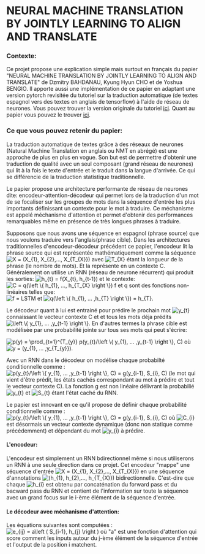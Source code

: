 

<h1> NEURAL MACHINE TRANSLATION BY JOINTLY LEARNING TO ALIGN AND TRANSLATE </h1>

<h3> Contexte: </h3>
Ce projet propose une explication simple mais surtout en français du papier "NEURAL MACHINE TRANSLATION BY JOINTLY LEARNING TO ALIGN AND TRANSLATE" de Dzmitry BAHDANAU, Kyung Hyun CHO et de Yoshua BENGIO. Il apporte aussi une implémentation de ce papier en adaptant une version pytorch revisitée du tutoriel sur la traduction automatique (de textes espagnol vers des textes en anglais de tensorflow) à l'aide de réseau de neurones. Vous pouvez trouver la version originale du tutoriel <a href="https://www.tensorflow.org/tutorials/text/nmt_with_attention">ici</a>. Quant au papier vous pouvez le trouver <a href="https://arxiv.org/abs/1409.0473">ici</a>.

<h3> Ce que vous pouvez retenir du papier: </h3>

La traduction automatique de textes grâce à des réseaux de neurones (Natural Machine Translation en anglais ou NMT en abrégé) est une approche de plus en plus en vogue. Son but est de permettre d'obtenir une traduction de qualité avec un seul composant (grand réseau de neurones) qui lit à la fois le texte d'entrée et le traduit dans la langue d'arrivée. Ce qui se différencie de la traduction statistique traditionnelle. 

Le papier propose une architecture performante de réseau de neurones dite: encodeur-attention-décodeur qui permet lors de la traduction d'un mot de se focaliser sur les groupes de mots dans la séquence d'entrée les plus importants définissant un contexte pour le mot à traduire. Ce méchanisme est appelé méchanisme d'attention et permet d'obtenir des performances remarquables même en présence de très longues phrases à traduire.

Supposons que nous avons une séquence en espagnol (phrase source) que nous voulons traduire vers l'anglais(phrase cible). Dans les architectures traditionnelles d'encodeur-décodeur précédent ce papier, l'encodeur lit la phrase source qui est représentée mathématiquement comme la séquence
<img src="https://latex.codecogs.com/svg.latex?X&space;=&space;(X_{1},&space;X_{2},...,&space;X_{T_{X}})" title="X = (X_{1}, X_{2},..., X_{T_{X}})" />
avec
<img src="https://latex.codecogs.com/svg.latex?T_{X}" title="T_{X}" />
étant la longueur de la phrase (le nombre de mots). Et la représente en un contexte C. Généralement on utilise un RNN (réseau de neurone récurrent) qui produit les sorties:
<img src="https://latex.codecogs.com/svg.latex?h_{t}&space;=&space;f(X_{t},&space;h_{t-1})" title="h_{t} = f(X_{t}, h_{t-1})" /> et le contexte:
<img src="https://latex.codecogs.com/svg.latex?C&space;=&space;q(\left&space;\{&space;h_{1},&space;...,&space;h_{T}&space;\right&space;\})" title="C = q(\left \{ h_{1}, ..., h_{T_{X} \right \})" /> 
f et q sont des fonctions non-linéaires telles que:  
<img src="https://latex.codecogs.com/svg.latex?f&space;=&space;LSTM" title="f = LSTM" /> et <img src="https://latex.codecogs.com/svg.latex?q(\left&space;\{&space;h_{1},&space;...&space;,h_{T}&space;\right&space;\})&space;=&space;h_{T}" title="q(\left \{ h_{1}, ... ,h_{T} \right \}) = h_{T}" />.

Le décodeur quant à lui est entrainé pour prédire le prochain mot <img src="https://latex.codecogs.com/svg.latex?y_{t}" title="y_{t}" /> connaissant le vecteur contexte C et et tous les mots déja prédits <img src="https://latex.codecogs.com/svg.latex?\left&space;\{&space;y_{1},&space;...&space;,y_{t-1}&space;\right&space;\}" title="\left \{ y_{1}, ... ,y_{t-1} \right \}" />. En d'autres termes la phrase cible est modélisée par une probabilité jointe sur tous ses mots qui peut s'écrire: 

<img src="https://latex.codecogs.com/svg.latex?p(y)&space;=&space;\prod_{t=1}^{T_{y}}&space;p(y_{t}/\left&space;\{&space;y_{1},&space;...&space;,y_{t-1}&space;\right&space;\},&space;C)" title="p(y) = \prod_{t=1}^{T_{y}} p(y_{t}/\left \{ y_{1}, ... ,y_{t-1} \right \}, C)" />
où  <img src="https://latex.codecogs.com/svg.latex?y&space;=&space;(y_{1},&space;...&space;,y_{T_{y}})" title="y = (y_{1}, ... ,y_{T_{y}})" />.

Avec un RNN dans le décodeur on modélise chaque probabilté conditionnelle comme : <img src="https://latex.codecogs.com/svg.latex?p(y_{t}/\left&space;\{&space;y_{1},&space;...&space;,y_{t-1}&space;\right&space;\},&space;C)&space;=&space;g(y_{i-1},&space;S_{i},&space;C)" title="p(y_{t}/\left \{ y_{1}, ... ,y_{t-1} \right \}, C) = g(y_{i-1}, S_{i}, C)" /> (le mot qui vient d'être prédit, les états cachés correspondant au mot à prédire et tout le vecteur contexte C). La fonction g est non linéaire délivrant la probabilié <img src="https://latex.codecogs.com/svg.latex?y_{t}" title="y_{t}" /> et <img src="https://latex.codecogs.com/svg.latex?S_{t}" title="S_{t}" /> étant l'état caché du RNN.

Le papier est innovant en ce qu'il propose de définir chaque probabilité conditionnelle comme  : <img src="https://latex.codecogs.com/svg.latex?p(y_{t}/\left&space;\{&space;y_{1},&space;...&space;,y_{t-1}&space;\right&space;\},&space;C)&space;=&space;g(y_{i-1},&space;S_{i},&space;C)" title="p(y_{t}/\left \{ y_{1}, ... ,y_{t-1} \right \}, C) = g(y_{i-1}, S_{i}, C)" /> où <img src="https://latex.codecogs.com/svg.latex?C_{i}" title="C_{i}" /> est désormais un vecteur contexte dynamique (donc non statique comme précédemment) et dépendant du mot <img src="https://latex.codecogs.com/svg.latex?y_{i}" title="y_{i}" /> à prédire.

<h4> L'encodeur: </h4>
L'encodeur est simplement un RNN bdirectionnel même si nous utiliserons un RNN à une seule direction dans ce projet. Cet encodeur "mappe" une séquence d'entrée <img src="https://latex.codecogs.com/svg.latex?X&space;=&space;(X_{1},&space;X_{2},...,&space;X_{T_{X}})" title="X = (X_{1}, X_{2},..., X_{T_{X}})" /> en une séquence d'annotations <img src="https://latex.codecogs.com/svg.latex?(h_{1},&space;h_{2},...,&space;h_{T_{X}})" title=" (h_{1}, h_{2},..., h_{T_{X}})" /> bidirectionnelle. C'est-dire que chaque <img src="https://latex.codecogs.com/svg.latex?h_{i}" title="h_{i}" /> est obtenu par concaténation du forward pass et du bacward pass du RNN et contient de l'information sur toute la séquence avec un grand focus sur le i-ème élément de la séquence d'entrée.


<h4> Le décodeur avec méchanisme d'attention: </h4>

Les équations suivantes sont computées : <img src="https://latex.codecogs.com/svg.latex?e_{ij}&space;=&space;a\left&space;(&space;S_{i-1},&space;h_{j}&space;\right&space;)" title="e_{ij} = a\left ( S_{i-1}, h_{j} \right )" /> où "a" est une fonction d'attention qui score comment les inputs autour du j-ème élément de la séquence d'entrée et l'output de la position i matchent. 





